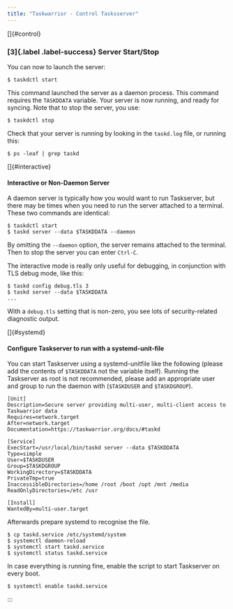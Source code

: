 ```yaml
---
title: "Taskwarrior - Control Tasksserver"
---
```


[]{#control}

### [3]{.label .label-success} Server Start/Stop

You can now to launch the server:

    $ taskdctl start

This command launched the server as a daemon process. This command requires the
`TASKDDATA` variable. Your server is now running, and ready for syncing. Note
that to stop the server, you use:

    $ taskdctl stop

Check that your server is running by looking in the `taskd.log` file, or running
this:

    $ ps -leaf | grep taskd

[]{#interactive}

#### Interactive or Non-Daemon Server

A daemon server is typically how you would want to run Taskserver, but there may
be times when you need to run the server attached to a terminal. These two
commands are identical:

    $ taskdctl start
    $ taskd server --data $TASKDDATA --daemon

By omitting the `--daemon` option, the server remains attached to the terminal.
Then to stop the server you can enter `Ctrl-C`.

The interactive mode is really only useful for debugging, in conjunction with
TLS debug mode, like this:

    $ taskd config debug.tls 3
    $ taskd server --data $TASKDDATA
    ...

With a `debug.tls` setting that is non-zero, you see lots of security-related
diagnostic output.

[]{#systemd}

#### Configure Taskserver to run with a systemd-unit-file

You can start Taskserver using a systemd-unitfile like the following (please add
the contents of `$TASKDDATA` not the variable itself). Running the Taskserver as
root is not recommended, please add an appropriate user and group to run the
daemon with (`$TASKDUSER` and `$TASKDGROUP`).

    [Unit]
    Description=Secure server providing multi-user, multi-client access to Taskwarrior data
    Requires=network.target
    After=network.target
    Documentation=https://taskwarrior.org/docs/#taskd

    [Service]
    ExecStart=/usr/local/bin/taskd server --data $TASKDDATA
    Type=simple
    User=$TASKDUSER
    Group=$TASKDGROUP
    WorkingDirectory=$TASKDDATA
    PrivateTmp=true
    InaccessibleDirectories=/home /root /boot /opt /mnt /media
    ReadOnlyDirectories=/etc /usr

    [Install]
    WantedBy=multi-user.target

Afterwards prepare systemd to recognise the file.

    $ cp taskd.service /etc/systemd/system
    $ systemctl daemon-reload
    $ systemctl start taskd.service
    $ systemctl status taskd.service

In case everything is running fine, enable the script to start Taskserver on
every boot.

    $ systemctl enable taskd.service
:::
